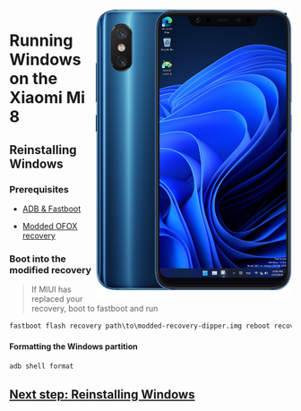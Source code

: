 <img align="right" src="https://github.com/n00b69/woa-dipper/blob/main/dipper.png" width="350" alt="Windows 11 running on dipper">

# Running Windows on the Xiaomi Mi 8

## Reinstalling Windows

### Prerequisites
- [ADB & Fastboot](https://developer.android.com/studio/releases/platform-tools)

- [Modded OFOX recovery](https://github.com/n00b69/woa-dipper/releases/tag/Recovery)

### Boot into the modified recovery
> If MIUI has replaced your recovery, boot to fastboot and run
```cmd
fastboot flash recovery path\to\modded-recovery-dipper.img reboot recovery
```

#### Formatting the Windows partition
```cmd
adb shell format
```

## [Next step: Reinstalling Windows](3-install.md)


















